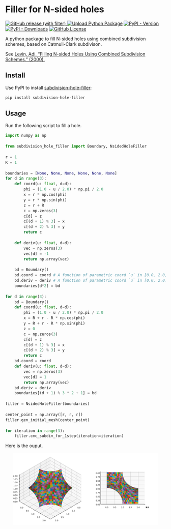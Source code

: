 # Filler for N-sided holes
[![GitHub release (with filter)](https://img.shields.io/github/v/release/huang-lihao/subdivision-hole-filler?logo=github)
](https://github.com/huang-lihao/subdivision-hole-filler)
[![Upload Python Package](https://github.com/huang-lihao/subdivision-hole-filler/actions/workflows/python-publish.yml/badge.svg)](https://github.com/huang-lihao/subdivision-hole-filler/actions/workflows/python-publish.yml)
[![PyPI - Version](https://img.shields.io/pypi/v/subdivision-hole-filler?logo=pypi)](https://pypi.org/project/subdivision-hole-filler/)
[![PyPI - Downloads](https://img.shields.io/pypi/dm/subdivision-hole-filler?logo=PyPI)](https://pypi.org/project/subdivision-hole-filler/)
[![GitHub License](https://img.shields.io/github/license/huang-lihao/subdivision-hole-filler)](https://github.com/huang-lihao/subdivision-hole-filler/blob/main/LICENSE)


A python package to fill N-sided holes using combined subdivision schemes, based on Catmull-Clark subdivison.

See [Levin, Adi. “Filling N-sided Holes Using Combined Subdivision Schemes.” (2000).](https://citeseerx.ist.psu.edu/document?repid=rep1&type=pdf&doi=925ab5e9375ae3b3d64fb9870e5d08d7d50141d4)


Install
----------------------
Use PyPI to install [subdivision-hole-filler](https://pypi.org/project/subdivision-hole-filler/):
```sh
pip install subdivision-hole-filler
```

Usage
----------------------
Run the following script to fill a hole.
```python
import numpy as np

from subdivision_hole_filler import Boundary, NsidedHoleFiller

r = 1
R = 1

boundaries = [None, None, None, None, None, None]
for d in range(3):
    def coord(u: float, d=d):
        phi = (1.0 - u / 2.0) * np.pi / 2.0
        x = r * np.cos(phi)
        y = r * np.sin(phi)
        z = r + R
        c = np.zeros(3)
        c[d] = z
        c[(d + 1) % 3] = x
        c[(d + 2) % 3] = y
        return c

    def deriv(u: float, d=d):
        vec = np.zeros(3)
        vec[d] = -1
        return np.array(vec)

    bd = Boundary()
    bd.coord = coord # A function of parametric coord `u` in [0.0, 2.0], which defines the coordinate of a point on the boundary 
    bd.deriv = deriv # A function of parametric coord `u` in [0.0, 2.0], which defines the cross boundary derivative of a point on the boundary, poining to the inside
    boundaries[d*2] = bd

for d in range(3):
    bd = Boundary()
    def coord(u: float, d=d):
        phi = (1.0 - u / 2.0) * np.pi / 2.0
        x = R + r - R * np.cos(phi)
        y = R + r - R * np.sin(phi)
        z = 0
        c = np.zeros(3)
        c[d] = z
        c[(d + 1) % 3] = x
        c[(d + 2) % 3] = y
        return c
    bd.coord = coord
    def deriv(u: float, d=d):
        vec = np.zeros(3)
        vec[d] = 1
        return np.array(vec)
    bd.deriv = deriv
    boundaries[(d + 1) % 3 * 2 + 1] = bd

filler = NsidedHoleFiller(boundaries)

center_point = np.array([r, r, r])
filler.gen_initial_mesh(center_point)

for iteration in range(3):
    filler.cmc_subdiv_for_1step(iteration=iteration)

```

Here is the ouput.

<center class="half">
    <img src="https://github.com/huang-lihao/subdivision-hole-filler/blob/main/iso.png" width="45%"/><img src="https://github.com/huang-lihao/subdivision-hole-filler/blob/main/side.png" width="45%"/>
</center>
